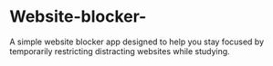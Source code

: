 # Website-blocker-
A simple website blocker app designed to help you stay focused by temporarily restricting distracting websites while studying.
